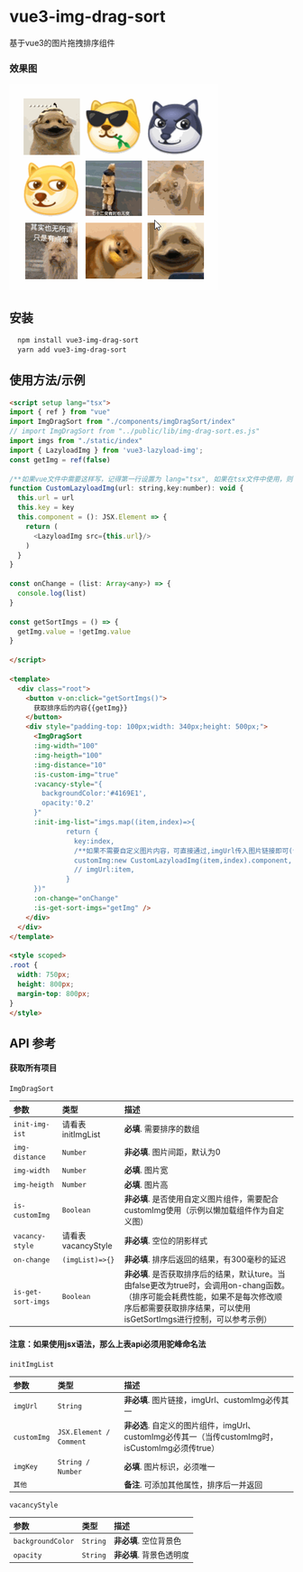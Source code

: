 # vue3-img-drag-sort
基于vue3的图片拖拽排序组件

### 效果图
![image](https://raw.githubusercontent.com/zxiaogong/vue3-img-drag-sort-component/master/demonstration.gif)
## 安装


```bash
  npm install vue3-img-drag-sort
  yarn add vue3-img-drag-sort
```
    
## 使用方法/示例

```html
<script setup lang="tsx">
import { ref } from "vue"
import ImgDragSort from "./components/imgDragSort/index"
// import ImgDragSort from "../public/lib/img-drag-sort.es.js"
import imgs from "./static/index"
import { LazyloadImg } from 'vue3-lazyload-img';
const getImg = ref(false)

/**如果vue文件中需要这样写，记得第一行设置为 lang="tsx", 如果在tsx文件中使用，则可不需要这样做*/
function CustomLazyloadImg(url: string,key:number): void {
  this.url = url
  this.key = key
  this.component = (): JSX.Element => {
    return (
      <LazyloadImg src={this.url}/>
    )
  }
}

const onChange = (list: Array<any>) => {
  console.log(list)
}

const getSortImgs = () => {
  getImg.value = !getImg.value
}

</script>

<template>
  <div class="root">
    <button v-on:click="getSortImgs()">
      获取排序后的内容{{getImg}}
    </button>
    <div style="padding-top: 100px;width: 340px;height: 500px;">
      <ImgDragSort 
      :img-width="100" 
      :img-heigth="100" 
      :img-distance="10" 
      :is-custom-img="true" 
      :vacancy-style="{
        backgroundColor:'#4169E1',
        opacity:'0.2'
      }" 
      :init-img-list="imgs.map((item,index)=>{
              return {
                key:index,
                /**如果不需要自定义图片内容，可直接通过,imgUrl传入图片链接即可(切记 is-custom-img 设置为false)*/
                customImg:new CustomLazyloadImg(item,index).component,
                // imgUrl:item,
              }
      })" 
      :on-change="onChange" 
      :is-get-sort-imgs="getImg" />
    </div>
  </div>
</template>

<style scoped>
.root {
  width: 750px;
  height: 800px;
  margin-top: 800px;
}
</style>


```


## API 参考

#### 获取所有项目

```
ImgDragSort
```

| 参数 | 类型     | 描述                |
| :-------- | :------- | :------------------------- |
| `init-img-ist` | 请看表 initImgList | **必填**. 需要排序的数组 |
| `img-distance`      | `Number` | **非必填**. 图片间距，默认为0 |
| `img-width`      | `Number` | **必填**. 图片宽 |
| `img-heigth`      | `Number` | **必填**. 图片高 |
| `is-customImg`      | `Boolean` | **非必填**. 是否使用自定义图片组件，需要配合customImg使用（示例以懒加载组件作为自定义图） |
| `vacancy-style`      | 请看表 vacancyStyle | **非必填**. 空位的阴影样式 |
| `on-change`      | `(imgList)=>{}` | **非必填**. 排序后返回的结果，有300毫秒的延迟 |
| `is-get-sort-imgs`      | `Boolean` | **非必填**. 是否获取排序后的结果，默认ture。当由false更改为true时，会调用on-chang函数。（排序可能会耗费性能，如果不是每次修改顺序后都需要获取排序结果，可以使用isGetSortImgs进行控制，可以参考示例） |

#### 注意：如果使用jsx语法，那么上表api必须用驼峰命名法


```
initImgList
```

| 参数 | 类型     | 描述                       |
| :-------- | :------- | :-------------------------------- |
| `imgUrl`      | `String ` | **非必填**. 图片链接，imgUrl、customImg必传其一 |
| `customImg`      | `JSX.Element / Comment` | **非必选**. 自定义的图片组件，imgUrl、customImg必传其一（当传customImg时， isCustomImg必须传true） |
| `imgKey`      | `String / Number` | **必填**. 图片标识，必须唯一 |
| `其他`      |  | **备注**. 可添加其他属性，排序后一并返回 |


```
vacancyStyle
```

| 参数 | 类型     | 描述                       |
| :-------- | :------- | :-------------------------------- |
| `backgroundColor`      | `String` | **非必填**. 空位背景色 |
| `opacity`      | `String` | **非必填**. 背景色透明度 |